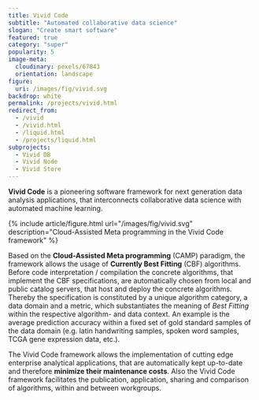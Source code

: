 ```yaml
---
title: Vivid Code
subtitle: "Automated collaborative data science"
slogan: "Create smart software"
featured: true
category: "super"
popularity: 5
image-meta:
  cloudinary: pexels/67843
  orientation: landscape
figure:
  uri: /images/fig/vivid.svg
backdrop: white
permalink: /projects/vivid.html
redirect_from:
  - /vivid
  - /vivid.html
  - /liquid.html
  - /projects/liquid.html
subprojects:
  - Vivid DB
  - Vivid Node
  - Vivid Store
---
```


**Vivid Code** is a pioneering software framework for next generation data
analysis applications, that interconnects collaborative data science with
automated machine learning.

{% include article/figure.html url="/images/fig/vivid.svg"
  description="Cloud-Assisted Meta programming in the Vivid Code framework" %}

Based on the **Cloud-Assisted Meta programming** (CAMP) paradigm, the framework
allows the usage of **Currently Best Fitting** (CBF) algorithms. Before code
interpretation / compilation the concrete algorithms, that implement the CBF
specifications, are automatically chosen from local and public catalog servers,
that host and deploy the concrete algorithms. Thereby the specification is
constituted by a unique algorithm category, a data domain and a metric, which
substantiates the meaning of *Best Fitting* within the respective algorithm- and
data context. An example is the average prediction accuracy within a fixed set
of gold standard samples of the data domain (e.g. latin handwriting samples,
spoken word samples, TCGA gene expression data, etc.).

The Vivid Code framework allows the implementation of cutting edge enterprise
analytical applications, that are automatically kept up-to-date and therefore
**minimize their maintenance costs**. Also the Vivid Code framework facilitates
the publication, application, sharing and comparison of algorithms, within and
between workgroups.
